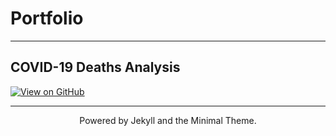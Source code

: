 # Portfolio
---
## COVID-19 Deaths Analysis

[![View on GitHub](https://img.shields.io/badge/GitHub-View_on_GitHub-blue?logo=GitHub)](https://github.com/jerinv/covid-analysis)

---
<center>Powered by Jekyll and the Minimal Theme.</center>
